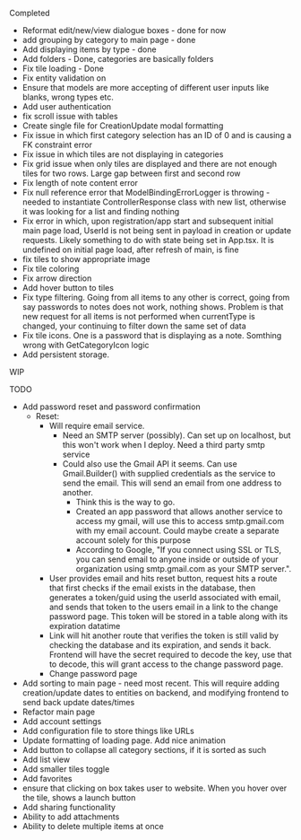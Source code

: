 
Completed
- Reformat edit/new/view dialogue boxes - done for now
- add grouping by category to main page - done
- Add displaying items by type - done
- Add folders - Done, categories are basically folders
- Fix tile loading - Done
- Fix entity validation on 
- Ensure that models are more accepting of different user inputs like blanks, wrong types etc.
- Add user authentication 
- fix scroll issue with tables
- Create single file for CreationUpdate modal formatting
- Fix issue in which first category selection has an ID of 0 and is causing a FK constraint error
- Fix issue in which tiles are not displaying in categories
- Fix grid issue when only tiles are displayed and there are not enough tiles for two rows. Large gap between first and second row
- Fix length of note content error
- Fix null reference error that ModelBindingErrorLogger is throwing - needed to instantiate ControllerResponse class with new list, otherwise it was looking for a list and finding nothing
- Fix error in which, upon registration/app start and subsequent initial main page load, UserId is not being sent in payload in creation or update requests. Likely something to do with state being set in App.tsx. It is undefined on initial page load, after refresh of main, is fine
- fix tiles to show appropriate image
- Fix tile coloring
- Fix arrow direction
- Add hover button to tiles
- Fix type filtering. Going from all items to any other is correct, going from say passwords to notes does not work, nothing shows. Problem is that new request for all items is not performed when currentType is changed, your continuing to filter down the same set of data
- Fix tile icons. One is a password that is displaying as a note. Somthing wrong with GetCategoryIcon logic
- Add persistent storage.

WIP

TODO
- Add password reset and password confirmation
	- Reset:
		- Will require email service.
			- Need an SMTP server (possibly). Can set up on localhost, but this won't work when I deploy. Need a third party smtp service
			- Could also use the Gmail API it seems. Can use Gmail.Builder() with supplied credentials as the service to send the email. This will send an email from one address to another. 
				- Think this is the way to go. 
				- Created an app password that allows another service to access my gmail, will use this to access smtp.gmail.com with my email account. Could maybe create a separate account solely for this purpose
				- According to Google, "If you connect using SSL or TLS, you can send email to anyone inside or outside of your organization using smtp.gmail.com as your SMTP server.".
		- User provides email and hits reset button, request hits a route that first checks if the email exists in the database, then generates a token/guid using the userId associated with email, and sends that token to the users email in a link to the change password page. This token will be stored in a table along with its expiration datatime
		- Link will hit another route that verifies the token is still valid by checking the database and its expiration, and sends it back. Frontend will have the secret required to decode the key, use that to decode, this will grant access to the change password page.
		- Change password page 
- Add sorting to main page - need most recent. This will require adding creation/update dates to entities on backend, and modifying frontend to send back update dates/times
- Refactor main page
- Add account settings
- Add configuration file to store things like URLs
- Update formatting of loading page. Add nice animation
- Add button to collapse all category sections, if it is sorted as such
- Add list view
- Add smaller tiles toggle
- Add favorites
- ensure that clicking on box takes user to website. When you hover over the tile, shows a launch button
- Add sharing functionality
- Ability to add attachments
- Ability to delete multiple items at once